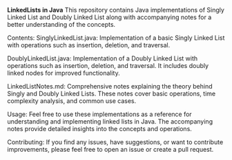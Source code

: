 **LinkedLists in Java**
This repository contains Java implementations of Singly Linked List and Doubly Linked List along with accompanying notes for a better understanding of the concepts.

Contents:
SinglyLinkedList.java:
Implementation of a basic Singly Linked List with operations such as insertion, deletion, and traversal.

DoublyLinkedList.java:
Implementation of a Doubly Linked List with operations such as insertion, deletion, and traversal. It includes doubly linked nodes for improved functionality.

LinkedListNotes.md:
Comprehensive notes explaining the theory behind Singly and Doubly Linked Lists. These notes cover basic operations, time complexity analysis, and common use cases.

Usage:
Feel free to use these implementations as a reference for understanding and implementing linked lists in Java. The accompanying notes provide detailed insights into the concepts and operations.

Contributing:
If you find any issues, have suggestions, or want to contribute improvements, please feel free to open an issue or create a pull request.
